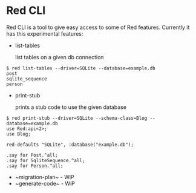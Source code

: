 # Red CLI

Red CLI is a tool to give easy access to some of Red features. Currently it has this experimental features:

- list-tables

  list tables on a given db connection
  
```
$ red list-tables --driver=SQLite --database=example.db     
post
sqlite_sequence
person
```

- print-stub

  prints a stub code to use the given database
  
```
$ red print-stub --driver=SQLite --schema-class=Blog --database=example.db
use Red:api<2>;
use Blog;

red-defaults "SQLite", :database("example.db");

.say for Post.^all;
.say for SqliteSequence.^all;
.say for Person.^all;
```

- ~migration-plan~ - WiP
- ~generate-code~ - WiP
